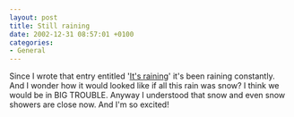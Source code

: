 ```yaml
---
layout: post
title: Still raining
date: 2002-12-31 08:57:01 +0100
categories:
- General
---
```

Since I wrote that entry entitled '<a href="http://www.rusiczki.net/blog/archives/2002/12/28/its_raining">It's raining</a>' it's been raining constantly. And I wonder how it would looked like if all this rain was snow? I think we would be in BIG TROUBLE. Anyway I understood that snow and even snow showers are close now. And I'm so excited!
